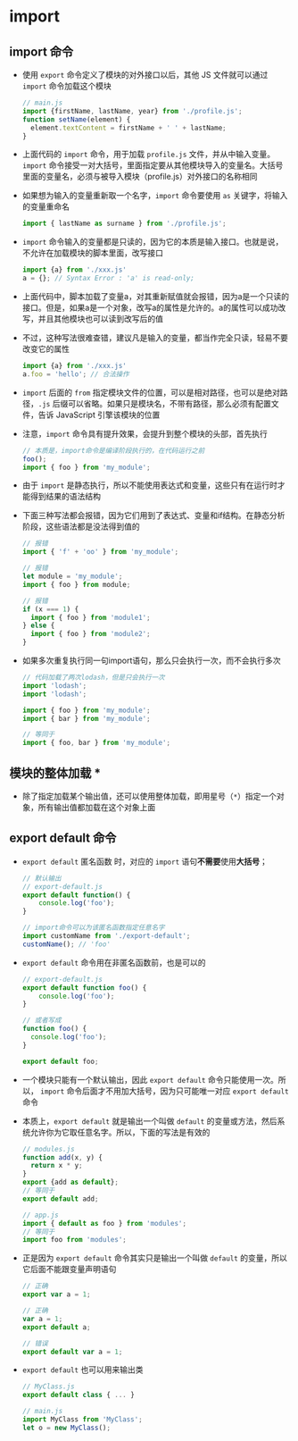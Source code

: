 # import

## import 命令

  - 使用 `export` 命令定义了模块的对外接口以后，其他 JS 文件就可以通过 `import` 命令加载这个模块

    ```javascript
    // main.js
    import {firstName, lastName, year} from './profile.js';
    function setName(element) {
      element.textContent = firstName + ' ' + lastName;
    }
    ```

  - 上面代码的 `import` 命令，用于加载 `profile.js` 文件，并从中输入变量。`import` 命令接受一对大括号，里面指定要从其他模块导入的变量名。大括号里面的变量名，必须与被导入模块（profile.js）对外接口的名称相同

  - 如果想为输入的变量重新取一个名字，`import` 命令要使用 `as` 关键字，将输入的变量重命名

    ```javascript
    import { lastName as surname } from './profile.js';
    ```

  - `import` 命令输入的变量都是只读的，因为它的本质是输入接口。也就是说，不允许在加载模块的脚本里面，改写接口

    ```javascript
    import {a} from './xxx.js'
    a = {}; // Syntax Error : 'a' is read-only;
    ```

  - 上面代码中，脚本加载了变量a，对其重新赋值就会报错，因为a是一个只读的接口。但是，如果a是一个对象，改写a的属性是允许的。a的属性可以成功改写，并且其他模块也可以读到改写后的值

  - 不过，这种写法很难查错，建议凡是输入的变量，都当作完全只读，轻易不要改变它的属性

    ```javascript
    import {a} from './xxx.js'
    a.foo = 'hello'; // 合法操作
    ```

  - `import` 后面的 `from` 指定模块文件的位置，可以是相对路径，也可以是绝对路径，`.js` 后缀可以省略。如果只是模块名，不带有路径，那么必须有配置文件，告诉 JavaScript 引擎该模块的位置

  - 注意，`import` 命令具有提升效果，会提升到整个模块的头部，首先执行

    ```javascript
    // 本质是，import命令是编译阶段执行的，在代码运行之前
    foo();
    import { foo } from 'my_module';
    ```

  - 由于 `import` 是静态执行，所以不能使用表达式和变量，这些只有在运行时才能得到结果的语法结构

  - 下面三种写法都会报错，因为它们用到了表达式、变量和if结构。在静态分析阶段，这些语法都是没法得到值的

    ```javascript
    // 报错
    import { 'f' + 'oo' } from 'my_module';
    ```

    ```javascript
    // 报错
    let module = 'my_module';
    import { foo } from module;
    ```

    ```javascript
    // 报错
    if (x === 1) {
      import { foo } from 'module1';
    } else {
      import { foo } from 'module2';
    }
    ```

  - 如果多次重复执行同一句import语句，那么只会执行一次，而不会执行多次

    ```javascript
    // 代码加载了两次lodash，但是只会执行一次
    import 'lodash';
    import 'lodash';
    ```

    ```javascript
    import { foo } from 'my_module';
    import { bar } from 'my_module';

    // 等同于
    import { foo, bar } from 'my_module';
    ```

## 模块的整体加载 \*

  - 除了指定加载某个输出值，还可以使用整体加载，即用星号（`*`）指定一个对象，所有输出值都加载在这个对象上面

## export default 命令

  - `export default` 匿名函数 时，对应的 `import` 语句**不需要**使用**大括号**；

    ```javascript
    // 默认输出
    // export-default.js
    export default function() {
        console.log('foo');
    }
    ```

    ```javascript
    // import命令可以为该匿名函数指定任意名字
    import customName from './export-default';
    customName(); // 'foo'
    ```

  - `export default` 命令用在非匿名函数前，也是可以的

    ```javascript
    // export-default.js
    export default function foo() {
        console.log('foo');
    }

    // 或者写成
    function foo() {
      console.log('foo');
    }

    export default foo;
    ```

  - 一个模块只能有一个默认输出，因此 `export default` 命令只能使用一次。所以， `import` 命令后面才不用加大括号，因为只可能唯一对应 `export default` 命令

  - 本质上，`export default` 就是输出一个叫做 `default` 的变量或方法，然后系统允许你为它取任意名字。所以，下面的写法是有效的

    ```javascript
    // modules.js
    function add(x, y) {
      return x * y;
    }
    export {add as default};
    // 等同于
    export default add;

    // app.js
    import { default as foo } from 'modules';
    // 等同于
    import foo from 'modules';
    ```

  - 正是因为 `export default` 命令其实只是输出一个叫做 `default` 的变量，所以它后面不能跟变量声明语句

    ```javascript
    // 正确
    export var a = 1;

    // 正确
    var a = 1;
    export default a;

    // 错误
    export default var a = 1;
    ```

  - `export default` 也可以用来输出类

    ```javascript
    // MyClass.js
    export default class { ... }

    // main.js
    import MyClass from 'MyClass';
    let o = new MyClass();
    ```
